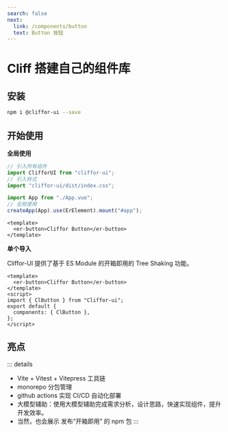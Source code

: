 ```yaml
---
search: false
next:
  link: /components/button
  text: Button 按钮
---
```


# Cliff 搭建自己的组件库

## 安装

```bash
npm i @cliffor-ui --save
```

## 开始使用

**全局使用**

```js
// 引入所有组件
import ClifforUI from "cliffor-ui";
// 引入样式
import "cliffor-ui/dist/index.css";

import App from "./App.vue";
// 全局使用
createApp(App).use(ErElement).mount("#app");
```

```vue
<template>
  <er-button>Cliffor Button</er-button>
</template>
```

**单个导入**

Cliffor-UI 提供了基于 ES Module 的开箱即用的 Tree Shaking 功能。

```vue
<template>
  <er-button>Cliffor Button</er-button>
</template>
<script>
import { ClButton } from "Cliffor-ui";
export default {
  components: { ClButton },
};
</script>
```

## 亮点

::: details

- Vite + Vitest + Vitepress 工具链
- monorepo 分包管理
- github actions 实现 CI/CD 自动化部署
- 大模型辅助：使用大模型辅助完成需求分析，设计思路，快速实现组件，提升开发效率。
- 当然，也会展示 发布“开箱即用” 的 npm 包
  :::
